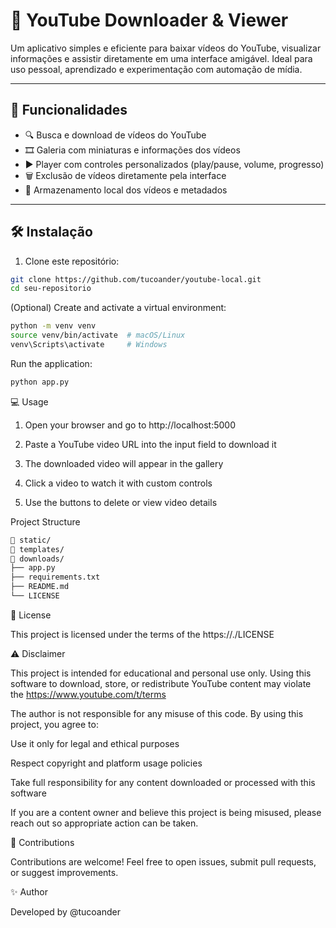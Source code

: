 # 🎥 YouTube Downloader & Viewer

Um aplicativo simples e eficiente para baixar vídeos do YouTube, visualizar informações e assistir diretamente em uma interface amigável. Ideal para uso pessoal, aprendizado e experimentação com automação de mídia.

---

## 🚀 Funcionalidades

- 🔍 Busca e download de vídeos do YouTube
- 🎞️ Galeria com miniaturas e informações dos vídeos
- ▶️ Player com controles personalizados (play/pause, volume, progresso)
- 🗑️ Exclusão de vídeos diretamente pela interface
- 📁 Armazenamento local dos vídeos e metadados

---

## 🛠️ Instalação

1. Clone este repositório:

```bash
git clone https://github.com/tucoander/youtube-local.git
cd seu-repositorio
```

(Optional) Create and activate a virtual environment:
```bash
python -m venv venv
source venv/bin/activate  # macOS/Linux
venv\Scripts\activate     # Windows
```


Run the application:
```bash
python app.py
```
💻 Usage

1. Open your browser and go to http://localhost:5000

2. Paste a YouTube video URL into the input field to download it

3. The downloaded video will appear in the gallery

4. Click a video to watch it with custom controls

5. Use the buttons to delete or view video details

Project Structure
```bash
📁 static/
📁 templates/
📁 downloads/
├── app.py
├── requirements.txt
├── README.md
└── LICENSE
```
📄 License

This project is licensed under the terms of the https://./LICENSE

⚠️ Disclaimer

This project is intended for educational and personal use only. Using this software to download, store, or redistribute YouTube content may violate the https://www.youtube.com/t/terms

The author is not responsible for any misuse of this code. By using this project, you agree to:

Use it only for legal and ethical purposes

Respect copyright and platform usage policies

Take full responsibility for any content downloaded or processed with this software

If you are a content owner and believe this project is being misused, please reach out so appropriate action can be taken.

🙌 Contributions

Contributions are welcome! Feel free to open issues, submit pull requests, or suggest improvements.

✨ Author

Developed by @tucoander